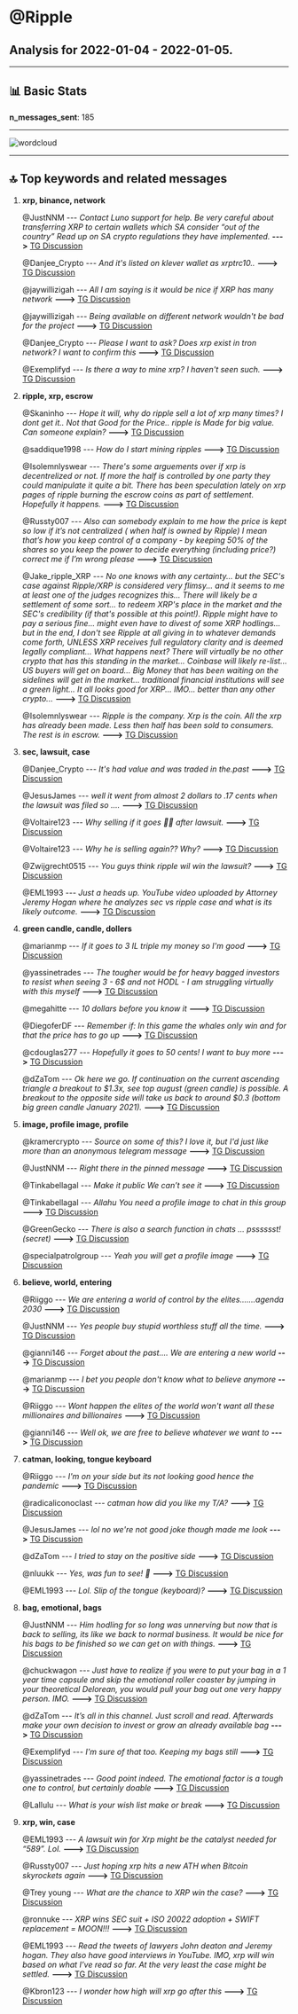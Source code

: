 # **@Ripple**
 ## Analysis for **2022-01-04** - **2022-01-05**.

---

## 📊 **Basic Stats**

**n_messages_sent**: 185

---
![wordcloud](Ripple_1Days_wordcloud.png)

---


## 🔝 **Top keywords and related messages**

1. **xrp, binance, network**

    @JustNNM --- *Contact Luno support for help.  Be very careful about transferring XRP to certain wallets which SA consider “out of the country” Read up on SA crypto regulations they have implemented.* **--->** [TG Discussion](https://t.me/Ripple/3035428)

    @Danjee_Crypto --- *And it's listed on klever wallet  as xrptrc10..* **--->** [TG Discussion](https://t.me/Ripple/3035465)

    @jaywillizigah --- *All I am saying is it would be nice if XRP has many network* **--->** [TG Discussion](https://t.me/Ripple/3035483)

    @jaywillizigah --- *Being available on different network wouldn't be bad for the project* **--->** [TG Discussion](https://t.me/Ripple/3035461)

    @Danjee_Crypto --- *Please I want to ask?   Does xrp exist in tron network?   I want to confirm this* **--->** [TG Discussion](https://t.me/Ripple/3035459)

    @Exemplifyd --- *Is there a way to mine xrp? I haven't seen such.* **--->** [TG Discussion](https://t.me/Ripple/3034955)

2. **ripple, xrp, escrow**

    @Skaninho --- *Hope it will, why do ripple sell a lot of xrp many times? I dont get it.. Not that Good for the Price.. ripple is Made for big value. Can someone explain?* **--->** [TG Discussion](https://t.me/Ripple/3035257)

    @saddique1998 --- *How do I start mining ripples* **--->** [TG Discussion](https://t.me/Ripple/3034935)

    @Isolemnlyswear --- *There's some arguements over if xrp is  decentrelized or not. If more the half is controlled by one party they could manipulate it quite a bit. There has been speculation lately on xrp pages of ripple burning the escrow coins as part of settlement. Hopefully it happens.* **--->** [TG Discussion](https://t.me/Ripple/3034965)

    @Russty007 --- *Also can somebody explain to me how the price is kept so low if it’s not centralized ( when half is owned by Ripple) I mean that’s how you keep control of a company - by keeping 50% of the shares so you keep the power to decide everything (including price?) correct me if I’m wrong please* **--->** [TG Discussion](https://t.me/Ripple/3035102)

    @Jake_ripple_XRP --- *No one knows with any certainty... but the SEC's case against Ripple/XRP is considered very flimsy... and it seems to me at least one of the judges recognizes this... There will likely be a settlement of some sort... to redeem XRP's place in the market and the SEC's credibility (if that's possible at this point!). Ripple might have to pay a serious fine... might even have to divest of some XRP hodlings... but in the end, I don't see Ripple at all giving in to whatever demands come forth, UNLESS XRP receives full regulatory clarity and is deemed legally compliant... What happens next? There will virtually be no other crypto that has this standing in the market... Coinbase will likely re-list... US buyers will get on board... Big Money that has been waiting on the sidelines will get in the market... traditional financial institutions will see a green light... It all looks good for XRP... IMO... better than any other crypto...* **--->** [TG Discussion](https://t.me/Ripple/3034796)

    @Isolemnlyswear --- *Ripple is the company. Xrp is the coin. All the xrp has already been made. Less then half has been sold to consumers. The rest is in escrow.* **--->** [TG Discussion](https://t.me/Ripple/3034963)

3. **sec, lawsuit, case**

    @Danjee_Crypto --- *It's had value and was traded in the.past* **--->** [TG Discussion](https://t.me/Ripple/3035470)

    @JesusJames --- *well it went from almost 2 dollars to .17 cents when the lawsuit was filed so ....* **--->** [TG Discussion](https://t.me/Ripple/3035614)

    @Voltaire123 --- *Why selling if it goes 🚀🚀 after lawsuit.* **--->** [TG Discussion](https://t.me/Ripple/3035189)

    @Voltaire123 --- *Why he is selling again?? Why?* **--->** [TG Discussion](https://t.me/Ripple/3035147)

    @Zwijgrecht0515 --- *You guys think ripple wil win the lawsuit?* **--->** [TG Discussion](https://t.me/Ripple/3035549)

    @EML1993 --- *Just a heads up. YouTube video uploaded by Attorney Jeremy Hogan where he analyzes sec vs ripple case and what is its likely outcome.* **--->** [TG Discussion](https://t.me/Ripple/3035641)

4. **green candle, candle, dollers**

    @marianmp --- *If it goes to 3 IL triple my money so I'm good* **--->** [TG Discussion](https://t.me/Ripple/3035171)

    @yassinetrades --- *The tougher would be for heavy bagged investors to resist when seeing 3 - 6$ and not HODL    - I am struggling virtually with this myself* **--->** [TG Discussion](https://t.me/Ripple/3035130)

    @megahitte --- *10 dollars before you know it* **--->** [TG Discussion](https://t.me/Ripple/3035122)

    @DiegoferDF --- *Remember if: In this game the whales only win and for that the price has to go up* **--->** [TG Discussion](https://t.me/Ripple/3034992)

    @cdouglas277 --- *Hopefully it goes to 50 cents! I want to buy more* **--->** [TG Discussion](https://t.me/Ripple/3034908)

    @dZaTom --- *Ok here we go. If continuation on the current ascending triangle a breakout to $1.3x, see top august (green candle) is possible. A breakout to the opposite side will take us back to around $0.3 (bottom big green candle January 2021).* **--->** [TG Discussion](https://t.me/Ripple/3035623)

5. **image, profile image, profile**

    @kramercrypto --- *Source on some of this? I love it, but I'd just like more than an anonymous telegram message* **--->** [TG Discussion](https://t.me/Ripple/3035292)

    @JustNNM --- *Right there in the pinned message* **--->** [TG Discussion](https://t.me/Ripple/3035452)

    @Tinkabellagal --- *Make it public We can’t see it* **--->** [TG Discussion](https://t.me/Ripple/3035591)

    @Tinkabellagal --- *Allahu You need a profile image to chat in this group* **--->** [TG Discussion](https://t.me/Ripple/3035587)

    @GreenGecko --- *There is also a search function in chats ... psssssst! (secret)* **--->** [TG Discussion](https://t.me/Ripple/3035455)

    @specialpatrolgroup --- *Yeah you will get a profile image* **--->** [TG Discussion](https://t.me/Ripple/3035420)

6. **believe, world, entering**

    @Riiggo --- *We are entering a world of control by the elites.......agenda 2030* **--->** [TG Discussion](https://t.me/Ripple/3035011)

    @JustNNM --- *Yes people buy stupid worthless stuff all the time.* **--->** [TG Discussion](https://t.me/Ripple/3035472)

    @gianni146 --- *Forget about the past.... We are entering a new world* **--->** [TG Discussion](https://t.me/Ripple/3035010)

    @marianmp --- *I bet you people don't know what to believe anymore* **--->** [TG Discussion](https://t.me/Ripple/3034993)

    @Riiggo --- *Wont happen the elites of the world won't want all these millionaires and billionaires* **--->** [TG Discussion](https://t.me/Ripple/3035007)

    @gianni146 --- *Well ok, we are free to believe whatever we want to* **--->** [TG Discussion](https://t.me/Ripple/3035012)

7. **catman, looking, tongue keyboard**

    @Riiggo --- *I'm on your side but its not looking good hence the pandemic* **--->** [TG Discussion](https://t.me/Ripple/3035013)

    @radicaliconoclast --- *catman how did you like my T/A?* **--->** [TG Discussion](https://t.me/Ripple/3034812)

    @JesusJames --- *lol no we're not good joke though made me look* **--->** [TG Discussion](https://t.me/Ripple/3035629)

    @dZaTom --- *I tried to stay on the positive side* **--->** [TG Discussion](https://t.me/Ripple/3035616)

    @nluukk --- *Yes, was fun to see! 🤣* **--->** [TG Discussion](https://t.me/Ripple/3035349)

    @EML1993 --- *Lol. Slip of the tongue (keyboard)?* **--->** [TG Discussion](https://t.me/Ripple/3035352)

8. **bag, emotional, bags**

    @JustNNM --- *Him hodling for so long was unnerving but now that is back to selling, its like we back to normal business. It would be nice for his bags to be finished so we can get on with things.* **--->** [TG Discussion](https://t.me/Ripple/3035126)

    @chuckwagon --- *Just have to realize if you were to put your bag in a 1 year time capsule and skip the emotional roller coaster by jumping in your theoretical Delorean, you would pull your bag out one very happy person. IMO.* **--->** [TG Discussion](https://t.me/Ripple/3035059)

    @dZaTom --- *It’s all in this channel. Just scroll and read. Afterwards make your own decision to invest or grow an already available bag* **--->** [TG Discussion](https://t.me/Ripple/3035676)

    @Exemplifyd --- *I'm sure of that too. Keeping my bags still* **--->** [TG Discussion](https://t.me/Ripple/3035121)

    @yassinetrades --- *Good point indeed. The emotional factor is a tough one to control, but certainly doable* **--->** [TG Discussion](https://t.me/Ripple/3035091)

    @Lallulu --- *What is your wish list make or break* **--->** [TG Discussion](https://t.me/Ripple/3035164)

9. **xrp, win, case**

    @EML1993 --- *A lawsuit win for Xrp might be the catalyst needed for “589”. Lol.* **--->** [TG Discussion](https://t.me/Ripple/3034975)

    @Russty007 --- *Just hoping xrp hits a new ATH when Bitcoin skyrockets again* **--->** [TG Discussion](https://t.me/Ripple/3035139)

    @Trey young --- *What are the chance to XRP win the case?* **--->** [TG Discussion](https://t.me/Ripple/3034789)

    @ronnuke --- *XRP wins SEC suit + ISO 20022 adoption + SWIFT replacement = MOON!!!* **--->** [TG Discussion](https://t.me/Ripple/3035433)

    @EML1993 --- *Read the tweets of lawyers John deaton and Jeremy hogan. They also have good interviews in YouTube. IMO, xrp will win based on what I’ve read so far. At the very least the case might be settled.* **--->** [TG Discussion](https://t.me/Ripple/3035556)

    @Kbron123 --- *I wonder how high will xrp go after this* **--->** [TG Discussion](https://t.me/Ripple/3035446)

